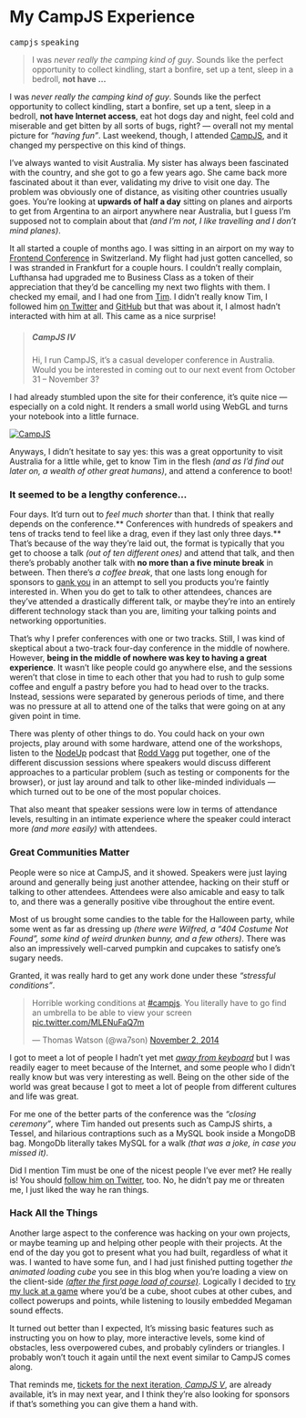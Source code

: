 <h1>My CampJS Experience</h1>

<p><kbd>campjs</kbd> <kbd>speaking</kbd></p>

<blockquote><p>I was <em>never really the camping kind of guy</em>. Sounds like the perfect opportunity to collect kindling, start a bonfire, set up a tent, sleep in a bedroll, <strong>not have &#x2026;</strong></p></blockquote>

<div><p>I was <em>never really the camping kind of guy</em>. Sounds like the perfect opportunity to collect kindling, start a bonfire, set up a tent, sleep in a bedroll, <strong>not have Internet access</strong>, eat hot dogs day and night, feel cold and miserable and get bitten by all sorts of bugs, right? &#x2014; overall not my mental picture for <em>&#x201C;having fun&#x201D;</em>. Last weekend, though, I attended <a href="http://campjs.com/" target="_blank">CampJS</a>, and it changed my perspective on this kind of things.</p></div>

<div></div>

<div><p>I&#x2019;ve always wanted to visit Australia. My sister has always been fascinated with the country, and she got to go a few years ago. She came back more fascinated about it than ever, validating my drive to visit one day. The problem was obviously one of distance, as visiting other countries usually goes. You&#x2019;re looking at <strong>upwards of half a day</strong> sitting on planes and airports to get from Argentina to an airport anywhere near Australia, but I guess I&#x2019;m supposed not to complain about that <em>(and I&#x2019;m not, I like travelling and I don&#x2019;t mind planes)</em>.</p> <p>It all started a couple of months ago. I was sitting in an airport on my way to <a href="http://frontendconf.ch/" target="_blank">Frontend Conference</a> in Switzerland. My flight had just gotten cancelled, so I was stranded in Frankfurt for a couple hours. I couldn&#x2019;t really complain, Lufthansa had upgraded me to Business Class as a token of their appreciation that they&#x2019;d be cancelling my next two flights with them. I checked my email, and I had one from <a href="https://twitter.com/secoif" target="_blank">Tim</a>. I didn&#x2019;t really know Tim, I followed him <a href="https://twitter.com/secoif" target="_blank">on Twitter</a> and <a href="https://github.com/timoxley/" target="_blank">GitHub</a> but that was about it, I almost hadn&#x2019;t interacted with him at all. This came as a nice surprise!</p> <blockquote> <h5 id="campjs-iv">CampJS IV</h5> <p>Hi, I run CampJS, it&#x2019;s a casual developer conference in Australia. Would you be interested in coming out to our next event from October 31 &#x2013; November 3?</p> </blockquote> <p>I had already stumbled upon the site for their conference, it&#x2019;s quite nice &#x2014; especially on a cold night. It renders a small world using WebGL and turns your notebook into a little furnace.</p> <p><a href="http://campjs.com/" target="_blank"><img src="https://i.imgur.com/XS8GdYI.png" alt="CampJS"></a></p> <p>Anyways, I didn&#x2019;t hesitate to say yes: this was a great opportunity to visit Australia for a little while, get to know Tim in the flesh <em>(and as I&#x2019;d find out later on, a wealth of other great humans)</em>, and attend a conference to boot!</p></div>

<div><h3 id="it-seemed-to-be-a-lengthy-conference">It seemed to be a lengthy conference&#x2026;</h3> <p>Four days. It&#x2019;d turn out to <em>feel much shorter</em> than that. I think that really depends on the conference.** Conferences with hundreds of speakers and tens of tracks tend to feel like a drag, even if they last only three days.** That&#x2019;s because of the way they&#x2019;re laid out, the format is typically that you get to choose a talk <em>(out of ten different ones)</em> and attend that talk, and then there&#x2019;s probably another talk with <strong>no more than a five minute break</strong> in between. Then there&#x2019;s <em>a coffee break</em>, that one lasts long enough for sponsors to <a href="http://www.urbandictionary.com/define.php?term=Ganking" target="_blank" aria-label="Ganking in Urban Dictionary">gank you</a> in an attempt to sell you products you&#x2019;re faintly interested in. When you do get to talk to other attendees, chances are they&#x2019;ve attended a drastically different talk, or maybe they&#x2019;re into an entirely different technology stack than you are, limiting your talking points and networking opportunities.</p> <p>That&#x2019;s why I prefer conferences with one or two tracks. Still, I was kind of skeptical about a two-track four-day conference in the middle of nowhere. However, <strong>being in the middle of nowhere was key to having a great experience</strong>. It wasn&#x2019;t like people could go anywhere else, and the sessions weren&#x2019;t that close in time to each other that you had to rush to gulp some coffee and engulf a pastry before you had to head over to the tracks. Instead, sessions were separated by generous periods of time, and there was no pressure at all to attend one of the talks that were going on at any given point in time.</p> <p>There was plenty of other things to do. You could hack on your own projects, play around with some hardware, attend one of the workshops, listen to the <a href="http://nodeup.com/" target="_blank" aria-label="NodeUp is a Node.js podcast">NodeUp</a> podcast that <a href="https://twitter.com/rvagg" target="_blank" aria-label="@rvagg on Twitter">Rodd Vagg</a> put together, one of the different discussion sessions where speakers would discuss different approaches to a particular problem (such as testing or components for the browser), or just lay around and talk to other like-minded individuals &#x2014; which turned out to be one of the most popular choices.</p> <p>That also meant that speaker sessions were low in terms of attendance levels, resulting in an intimate experience where the speaker could interact more <em>(and more easily)</em> with attendees.</p> <h3 id="great-communities-matter">Great Communities Matter</h3> <p>People were so nice at CampJS, and it showed. Speakers were just laying around and generally being just another attendee, hacking on their stuff or talking to other attendees. Attendees were also amicable and easy to talk to, and there was a generally positive vibe throughout the entire event.</p> <p>Most of us brought some candies to the table for the Halloween party, while some went as far as dressing up <em>(there were Wilfred, a &#x201C;404 Costume Not Found&#x201D;, some kind of weird drunken bunny, and a few others)</em>. There was also an impressively well-carved pumpkin and cupcakes to satisfy one&#x2019;s sugary needs.</p> <p>Granted, it was really hard to get any work done under these <em>&#x201C;stressful conditions&#x201D;</em>.</p> <blockquote class="twitter-tweet"><p>Horrible working conditions at <a href="https://twitter.com/hashtag/campjs?src=hash">#campjs</a>. You literally have to go find an umbrella to be able to view your screen <a href="http://t.co/MLENuFaQ7m">pic.twitter.com/MLENuFaQ7m</a></p>&#x2014; Thomas Watson (@wa7son) <a href="https://twitter.com/wa7son/status/528722096809971712">November 2, 2014</a></blockquote> <p>I got to meet a lot of people I hadn&#x2019;t yet met <a href="http://watch.tpbafk.tv/" target="_blank" aria-label="TPB AFK documentary"><em>away from keyboard</em></a> but I was readily eager to meet because of the Internet, and some people who I didn&#x2019;t really know but was very interesting as well. Being on the other side of the world was great because I got to meet a lot of people from different cultures and life was great.</p> <p>For me one of the better parts of the conference was the <em>&#x201C;closing ceremony&#x201D;</em>, where Tim handed out presents such as CampJS shirts, a Tessel, and hilarious contraptions such as a MySQL book inside a MongoDB bag. MongoDb literally takes MySQL for a walk <em>(that was a joke, in case you missed it)</em>.</p> <p>Did I mention Tim must be one of the nicest people I&#x2019;ve ever met? He really is! You should <a href="https://twitter.com/secoif" target="_blank" aria-label="Tim Oxley is @secoif on Twitter">follow him on Twitter</a>, too. No, he didn&#x2019;t pay me or threaten me, I just liked the way he ran things.</p> <h3 id="hack-all-the-things">Hack All the Things</h3> <p>Another large aspect to the conference was hacking on your own projects, or maybe teaming up and helping other people with their projects. At the end of the day you got to present what you had built, regardless of what it was. I wanted to have some fun, and I had just finished putting together <em>the animated loading cube</em> you see in this blog when you&#x2019;re loading a view on the client-side <a href="http://ponyfoo.com/articles/stop-breaking-the-web" target="_blank" aria-label="Stop Breaking the Web"><em>(after the first page load of course)</em></a>. Logically I decided to <a href="https://github.com/bevacqua/cube" target="_blank" aria-label="bevacqua/cube on GitHub">try my luck at a game</a> where you&#x2019;d be a cube, shoot cubes at other cubes, and collect powerups and points, while listening to lousily embedded Megaman sound effects.</p> <p>It turned out better than I expected, It&#x2019;s missing basic features such as instructing you on how to play, more interactive levels, some kind of obstacles, less overpowered cubes, and probably cylinders or triangles. I probably won&#x2019;t touch it again until the next event similar to CampJS comes along.</p> <p>That reminds me, <a href="http://tickets.campjs.com/" target="_blank" aria-label="CampJS V Tickets">tickets for the next iteration, <em>CampJS V</em></a>, are already available, it&#x2019;s in may next year, and I think they&#x2019;re also looking for sponsors if that&#x2019;s something you can give them a hand with.</p></div>
